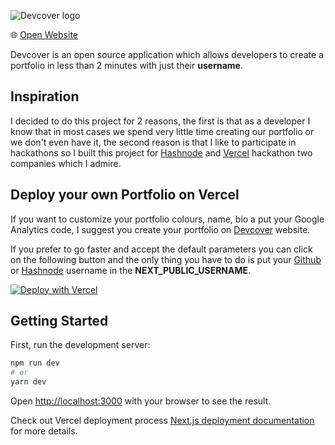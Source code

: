 ![Devcover logo](https://devcover.vercel.app/devcover-logo-bg.png)

🌐 [Open Website](https://devcover.vercel.app)

Devcover is an open source application which allows developers to create a portfolio in less than 2 minutes with just their **username**.

## Inspiration

I decided to do this project for 2 reasons, the first is that as a developer I know that in most cases we spend very little time creating our portfolio or we don't even have it, the second reason is that I like to participate in hackathons so I built this project for [Hashnode](https://hashnode.com) and [Vercel](https://vercel.com) hackathon two companies which I admire.

## Deploy your own Portfolio on Vercel

If you want to customize your portfolio colours, name, bio a put your Google Analytics code, I suggest you create your portfolio on [Devcover](https://devcover.vercel.app) website.

If you prefer to go faster and accept the default parameters you can click on the following button and the only thing you have to do is put your [Github](https://github.com) or [Hashnode](https://hashnode.com) username in the **NEXT_PUBLIC_USERNAME**.

[![Deploy with Vercel](https://vercel.com/button)](https://vercel.com/new/git/external?repository-url=https%3A%2F%2Fgithub.com%2Fjrgarciadev%2Fdev-cover&env=NEXT_PUBLIC_USERNAME&project-name=my-awesome-portfolio&repository-name=my-awesome-portfolio&envDescription=&envDescription=Enter%20your%20Github%20or%20Hashnode%20username%20.&demo-title=APM%20Story&A%20statically%20generated%portfolio%created%20using%20Devcover)

## Getting Started

First, run the development server:

```bash
npm run dev
# or
yarn dev
```

Open [http://localhost:3000](http://localhost:3000) with your browser to see the result.



Check out Vercel deployment process [Next.js deployment documentation](https://nextjs.org/docs/deployment) for more details.
